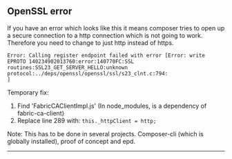 ## OpenSSL error

If you have an error which looks like this it means composer tries to open up a secure connection to a http connection which is not going to work.
Therefore you need to change to just http instead of https.

```
Error: Calling register endpoint failed with error [Error: write EPROTO 140234902013760:error:140770FC:SSL routines:SSL23_GET_SERVER_HELLO:unknown protocol:../deps/openssl/openssl/ssl/s23_clnt.c:794:
]
```

Temporary fix:

1. Find 'FabricCAClientImpl.js' (In node_modules, is a dependency of fabric-ca-client)
2. Replace line 289 with: ```this._httpClient = http;```

Note: This has to be done in several projects. Composer-cli (which is globally installed), proof of concept and epd.

----------------------------

